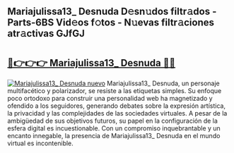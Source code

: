 ## Mariajulissa13_ Desnuda D𝚎sn𝚞dos filtr𝚊dos - Parts-6BS Vid𝚎os f𝚘tos - N𝚞evas filtr𝚊ciones atr𝚊ctivas GJfGJ

# <h2><a href="http://mbdj97f.tromn.icu/?c=Mariajulissa13_+Desnuda">🔗👉👉👉 Mariajulissa13_ Desnuda 🔗🔗</a></h2>

[![Mariajulissa13_ Desnuda nuevo](https://i.imgur.com/pEAQMta.gif)](http://mbdj97f.tromn.icu/?c=Mariajulissa13_+Desnuda)
Mariajulissa13_ Desnuda, un personaje multifacético y polarizador, se resiste a las etiquetas simples. Su enfoque poco ortodoxo para construir una personalidad web ha magnetizado y ofendido a los seguidores, generando debates sobre la expresión artística, la privacidad y las complejidades de las sociedades virtuales. A pesar de la ambigüedad de sus objetivos futuros, su papel en la configuración de la esfera digital es incuestionable. Con un compromiso inquebrantable y un encanto innegable, la presencia de Mariajulissa13_ Desnuda en el mundo virtual es incontenible.
